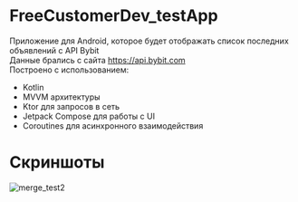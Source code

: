 # FreeCustomerDev_testApp

Приложение для Android, которое будет отображать список последних объявлений с API Bybit  
Данные брались с сайта https://api.bybit.com  
Построено с использованием:  
- Kotlin
- MVVM архитектуры    
- Ktor для запросов в сеть
- Jetpack Compose для работы с UI
- Coroutines для асинхронного взаимодействия

# Скриншоты  
![merge_test2](https://github.com/Qowos8/FreeCustomerDev_testApp/assets/89923159/fb2bfc5f-0cc6-4ccf-833d-c3c3cfca4ec6)
